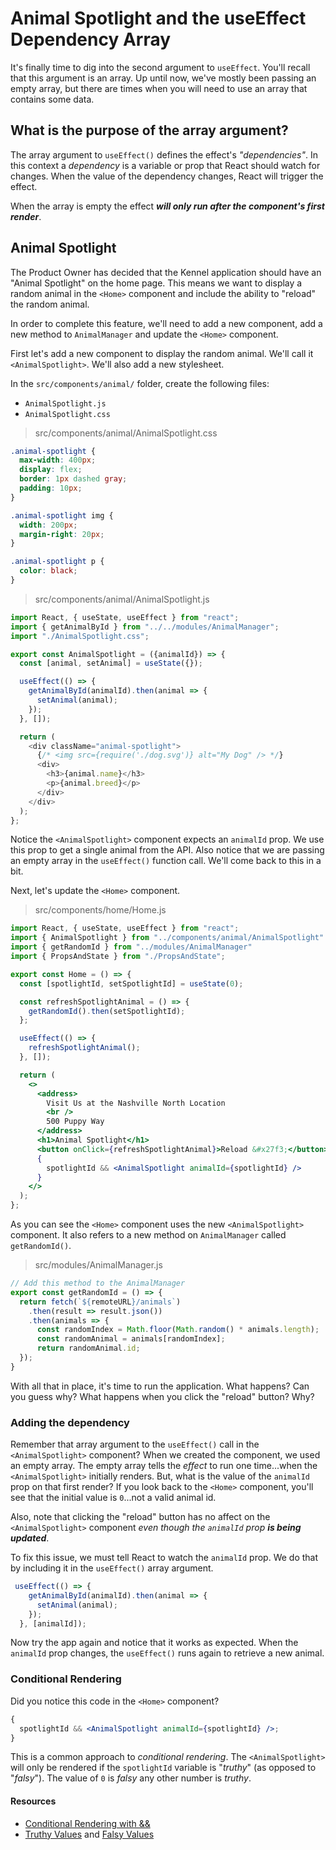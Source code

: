 # Animal Spotlight and the useEffect Dependency Array

It's finally time to dig into the second argument to `useEffect`. You'll recall that this argument is an array. Up until now, we've mostly been passing an empty array, but there are times when you will need to use an array that contains some data.

## What is the purpose of the array argument?

The array argument to `useEffect()` defines the effect's _"dependencies"_. In this context a _dependency_ is a variable or prop that React should watch for changes. When the value of the dependency changes, React will trigger the effect.

When the array is empty the effect **_will only run after the component's first render_**.

## Animal Spotlight

The Product Owner has decided that the Kennel application should have an "Animal Spotlight" on the home page. This means we want to display a random animal in the `<Home>` component and include the ability to "reload" the random animal.

In order to complete this feature, we'll need to add a new component, add a new method to `AnimalManager` and update the `<Home>` component.

First let's add a new component to display the random animal. We'll call it `<AnimalSpotlight>`. We'll also add a new stylesheet.

In the `src/components/animal/` folder, create the following files:

- `AnimalSpotlight.js`
- `AnimalSpotlight.css`

> src/components/animal/AnimalSpotlight.css

```css
.animal-spotlight {
  max-width: 400px;
  display: flex;
  border: 1px dashed gray;
  padding: 10px;
}

.animal-spotlight img {
  width: 200px;
  margin-right: 20px;
}

.animal-spotlight p {
  color: black;
}
```

> src/components/animal/AnimalSpotlight.js

```js
import React, { useState, useEffect } from "react";
import { getAnimalById } from "../../modules/AnimalManager";
import "./AnimalSpotlight.css";

export const AnimalSpotlight = ({animalId}) => {
  const [animal, setAnimal] = useState({});

  useEffect(() => {
    getAnimalById(animalId).then(animal => {
      setAnimal(animal);
    });
  }, []);

  return (
    <div className="animal-spotlight">
      {/* <img src={require('./dog.svg')} alt="My Dog" /> */}
      <div>
        <h3>{animal.name}</h3>
        <p>{animal.breed}</p>
      </div>
    </div>
  );
};

```

Notice the `<AnimalSpotlight>` component expects an `animalId` prop. We use this prop to get a single animal from the API.
Also notice that we are passing an empty array in the `useEffect()` function call. We'll come back to this in a bit.

Next, let's update the `<Home>` component.

> src/components/home/Home.js

```jsx
import React, { useState, useEffect } from "react";
import { AnimalSpotlight } from "../components/animal/AnimalSpotlight"
import { getRandomId } from "../modules/AnimalManager"
import { PropsAndState } from "./PropsAndState";

export const Home = () => {
  const [spotlightId, setSpotlightId] = useState(0);

  const refreshSpotlightAnimal = () => {
    getRandomId().then(setSpotlightId);
  };

  useEffect(() => {
    refreshSpotlightAnimal();
  }, []);

  return (
    <>
      <address>
        Visit Us at the Nashville North Location
        <br />
        500 Puppy Way
      </address>
      <h1>Animal Spotlight</h1>
      <button onClick={refreshSpotlightAnimal}>Reload &#x27f3;</button>
      {
        spotlightId && <AnimalSpotlight animalId={spotlightId} />
      }
    </>
  );
};

```

As you can see the `<Home>` component uses the new `<AnimalSpotlight>` component. It also refers to a new method on `AnimalManager` called `getRandomId()`.

> src/modules/AnimalManager.js

```js
// Add this method to the AnimalManager
export const getRandomId = () => {
  return fetch(`${remoteURL}/animals`)
    .then(result => result.json())
    .then(animals => {
      const randomIndex = Math.floor(Math.random() * animals.length);
      const randomAnimal = animals[randomIndex];
      return randomAnimal.id;
  });
}
```

With all that in place, it's time to run the application. What happens? Can you guess why? What happens when you click the "reload" button? Why?

### Adding the dependency

Remember that array argument to the `useEffect()` call in the `<AnimalSpotlight>` component? When we created the component, we used an empty array. The empty array tells the _effect_ to run one time...when the `<AnimalSpotlight>` initially renders. But, what is the value of the `animalId` prop on that first render? If you look back to the `<Home>` component, you'll see that the initial value is `0`...not a valid animal id.

Also, note that clicking the "reload" button has no affect on the `<AnimalSpotlight>` component _even though the `animalId` prop **is being updated**_.

To fix this issue, we must tell React to watch the `animalId` prop. We do that by including it in the `useEffect()` array argument.

```js
 useEffect(() => {
    getAnimalById(animalId).then(animal => {
      setAnimal(animal);
    });
  }, [animalId]);
```

Now try the app again and notice that it works as expected. When the `animalId` prop changes, the `useEffect()` runs again to retrieve a new animal.

### Conditional Rendering

Did you notice this code in the `<Home>` component?

```jsx
{
  spotlightId && <AnimalSpotlight animalId={spotlightId} />;
}
```

This is a common approach to _conditional rendering_. The `<AnimalSpotlight>` will only be rendered if the `spotlightId` variable is "_truthy_" (as opposed to "_falsy_"). The value of `0` is _falsy_ any other number is _truthy_.

#### Resources

- [Conditional Rendering with &&](https://reactjs.org/docs/conditional-rendering.html#inline-if-with-logical--operator)
- [Truthy Values](https://developer.mozilla.org/en-US/docs/Glossary/Truthy) and [Falsy Values](https://developer.mozilla.org/en-US/docs/Glossary/Falsy)
